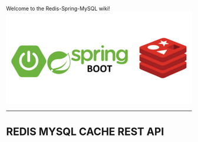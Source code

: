 Welcome to the Redis-Spring-MySQL wiki!
![](https://github.com/nzivo/Redis-Spring-MySQL/blob/master/New%20Project.jpg)
***
# REDIS MYSQL CACHE REST API

